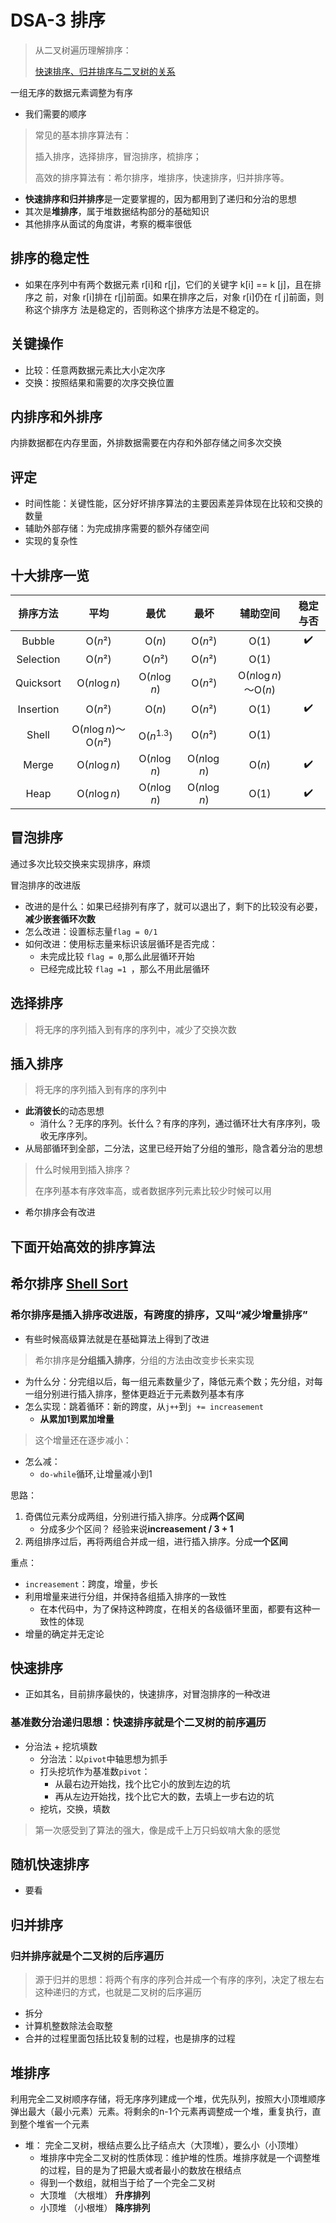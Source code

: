 # DSA-3 排序

> 从二叉树遍历理解排序：
> 
> [快速排序、归并排序与二叉树的关系](https://blog.csdn.net/weixin_45883310/article/details/111595541)

一组无序的数据元素调整为有序

- 我们需要的顺序

> 常见的基本排序算法有：
> 
> 插入排序，选择排序，冒泡排序，梳排序；
> 
> 高效的排序算法有：希尔排序，堆排序，快速排序，归并排序等。

- **快速排序和归并排序**是一定要掌握的，因为都用到了递归和分治的思想
- 其次是**堆排序**，属于堆数据结构部分的基础知识
- 其他排序从面试的角度讲，考察的概率很低

## 排序的稳定性

- 如果在序列中有两个数据元素 r[i]和 r[j]，它们的关键字 k[i] == k [j]，且在排序之
前，对象 r[i]排在 r[j]前面。如果在排序之后，对象 r[i]仍在 r[ j]前面，则称这个排序方 法是稳定的，否则称这个排序方法是不稳定的。

## 关键操作

- 比较：任意两数据元素比大小定次序
- 交换：按照结果和需要的次序交换位置

## 内排序和外排序

内排数据都在内存里面，外排数据需要在内存和外部存储之间多次交换

## 评定

- 时间性能：关键性能，区分好坏排序算法的主要因素差异体现在比较和交换的数量
- 辅助外部存储：为完成排序需要的额外存储空间
- 实现的复杂性

## 十大排序一览

| 排序方法  |                 平均                  |         最优          |         最坏          |               辅助空间               | 稳定与否 |
| :-------: | :-----------------------------------: | :-------------------: | :-------------------: | :----------------------------------: | :------: |
|  Bubble   |           $\mathrm{O}(n²)$            |    $\mathrm{O}(n)$    |   $\mathrm{O}(n²)$    |           $\mathrm{O}(1)$            |    ✔️    |
| Selection |           $\mathrm{O}(n²)$            |   $\mathrm{O}(n²)$    |   $\mathrm{O}(n²)$    |           $\mathrm{O}(1)$            |          |
| Quicksort |         $\mathrm{O}(n\log n)$         | $\mathrm{O}(n\log n)$ |   $\mathrm{O}(n²)$    | $\mathrm{O}(n\log n)～\mathrm{O}(n)$ |          |
| Insertion |           $\mathrm{O}(n²)$            |    $\mathrm{O}(n)$    |   $\mathrm{O}(n²)$    |           $\mathrm{O}(1)$            |    ✔️    |
|   Shell   | $\mathrm{O}(n\log n)～\mathrm{O}(n²)$ | $\mathrm{O}(n^{1.3})$ |   $\mathrm{O}(n²)$    |           $\mathrm{O}(1)$            |          |
|   Merge   |         $\mathrm{O}(n\log n)$         | $\mathrm{O}(n\log n)$ | $\mathrm{O}(n\log n)$ |           $\mathrm{O}(n)$            |    ✔️    |
|   Heap    |         $\mathrm{O}(n\log n)$         | $\mathrm{O}(n\log n)$ | $\mathrm{O}(n\log n)$ |           $\mathrm{O}(1)$            |    ✔️    |

## 冒泡排序



通过多次比较交换来实现排序，麻烦

冒泡排序的改进版

- 改进的是什么：如果已经排列有序了，就可以退出了，剩下的比较没有必要，**减少嵌套循环次数**
- 怎么改进：设置标志量`flag = 0/1`
- 如何改进：使用标志量来标识该层循环是否完成：
  - 未完成比较 `flag = 0`,那么此层循环开始
  - 已经完成比较 `flag =1 `，那么不用此层循环

## 选择排序

> 将无序的序列插入到有序的序列中，减少了交换次数

## 插入排序 

> 将无序的序列插入到有序的序列中
- **此消彼长**的动态思想
  - 消什么？无序的序列。长什么？有序的序列，通过循环壮大有序序列，吸收无序序列。
- 从局部循环到全部，二分法，这里已经开始了分组的雏形，隐含着分治的思想

> 什么时候用到插入排序？
> 
> 在序列基本有序效率高，或者数据序列元素比较少时候可以用
  - 希尔排序会有改进

## 下面开始高效的排序算法

## 希尔排序 [Shell Sort](https://zh.wikipedia.org/zh-my/%E5%B8%8C%E5%B0%94%E6%8E%92%E5%BA%8F)

### 希尔排序是**插入排序改进版**，有跨度的排序，又叫“减少增量排序”
  - 有些时候高级算法就是在基础算法上得到了改进
> 希尔排序是**分组插入排序**，分组的方法由改变步长来实现
  - 为什么分：分完组以后，每一组元素数量少了，降低元素个数；先分组，对每一组分别进行插入排序，整体更趋近于元素数列基本有序
  - 怎么实现：跳着循环：新的跨度，从`j++`到`j += increasement`
    - **从累加1到累加增量**
  > 这个增量还在逐步减小：

- 怎么减：
  - `do-while`循环,让增量减小到1


思路：

1. 奇偶位元素分成两组，分别进行插入排序。分成**两个区间**
      - 分成多少个区间？ 经验来说**increasement / 3 + 1**
2. 两组排序过后，再将两组合并成一组，进行插入排序。分成**一个区间**


重点：

- `increasement`：跨度，增量，步长
- 利用增量来进行分组，并保持各组插入排序的一致性
  - 在本代码中，为了保持这种跨度，在相关的各级循环里面，都要有这种一致性的体现
- 增量的确定并无定论














## 快速排序

- 正如其名，目前排序最快的，快速排序，对冒泡排序的一种改进


### 基准数分治递归思想：快速排序就是个二叉树的前序遍历
- 分治法 + 挖坑填数
  - 分治法：以`pivot`中轴思想为抓手
  - 打头挖坑作为基准数`pivot`：
    - 从最右边开始找，找个比它小的放到左边的坑
    - 再从左边开始找，找个比它大的数，去填上一步右边的坑
  - 挖坑，交换，填数



> 第一次感受到了算法的强大，像是成千上万只蚂蚁啃大象的感觉

  ## 随机快速排序







- 要看

## 归并排序

### 归并排序就是个二叉树的后序遍历

> 源于归并的思想：将两个有序的序列合并成一个有序的序列，决定了根左右这种递归的方式，也就是二叉树的后序遍历






- 拆分
- 计算机整数除法会取整
- 合并的过程里面包括比较复制的过程，也是排序的过程
  







## 堆排序 

利用完全二叉树顺序存储，将无序序列建成一个堆，优先队列，按照大小顶堆顺序弹出最大（最小元素）元素。将剩余的n-1个元素再调整成一个堆，重复执行，直到整个堆省一个元素


- 堆： 完全二叉树，根结点要么比子结点大（大顶堆），要么小（小顶堆）
  - 堆排序中完全二叉树的性质体现：维护堆的性质。堆排序就是一个调整堆的过程，目的是为了把最大或者最小的数放在根结点
  - 得到一个数组，就相当于给了一个完全二叉树
  - 大顶堆 （大根堆） **升序排列**
  - 小顶堆 （小根堆） **降序排列**





```plaintext

```
